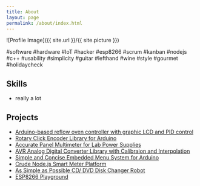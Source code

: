 ```yaml
---
title: About
layout: page
permalink: /about/index.html
---
```

![Profile Image]({{ site.url }}/{{ site.picture }})

<p>#software #hardware #IoT #hacker #esp8266 #scrum #kanban #nodejs #c++ #usability #simplicity #guitar #lefthand #wine #style #gourmet #holidaycheck</p>

<h2>Skills</h2>
<ul class="skill-list">
	<li>really a lot</li>
</ul>

<h2>Projects</h2>
<ul>
	<li><a href="https://github.com/0xPIT/reflowOvenController">Arduino-based reflow oven controller with graphic LCD and PID control</a></li>
	<li><a href="https://github.com/0xPIT/encoder">Rotary Click Encoder Library for Arduino</a></li>
	<li><a href="https://github.com/0xPIT/UltiDMM">Accurate Panel Multimeter for Lab Power Supplies</a></li>
	<li><a href="https://github.com/0xPIT/adc">AVR Analog Digital Converter Library with Calibraion and Interpolation</a></li>
	<li><a href="https://github.com/0xPIT/menu">Simple and Concise Embedded Menu System for Arduino</a></li>
	<li><a href="https://github.com/0xPIT/cubemeter">Crude Node.js Smart Meter Platform</a></li>
	<li><a href="https://github.com/0xPIT/dskrbt">As Simple as Possible CD/ DVD Disk Changer Robot</a></li>
	<li><a href="https://github.com/0xPIT/esp8266playground">ESP8266 Playground</a></li>
</ul>
